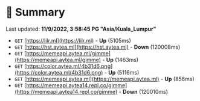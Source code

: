 # 📖 Summary
Last updated: **11/9/2022, 3:58:45 PG "Asia/Kuala_Lumpur"**

- `GET` [https://lilr.ml](https://lilr.ml) - **Up** (5105ms)
- `GET` [https://hst.aytea.ml](https://hst.aytea.ml) - **Down** (120008ms)
- `GET` [https://memeapi.aytea.ml/gimme](https://memeapi.aytea.ml/gimme) - **Up** (1463ms)
- `GET` [https://color.aytea.ml/4b31d6.png](https://color.aytea.ml/4b31d6.png) - **Up** (5116ms)
- `GET` [https://memeapi.aytea.ml](https://memeapi.aytea.ml) - **Up** (856ms)
- `GET` [https://memeapi.aytea14.repl.co/gimme](https://memeapi.aytea14.repl.co/gimme) - **Down** (120010ms)
